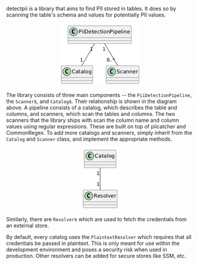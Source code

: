 detectpii is a library that aims to find PII stored in tables. It does so by scanning the table's schema and values for potentially PII values.

<p align="center">
    <img src="./img/detectpii.png" />
</p>

The library consists of three main components -- the `PiiDetectionPipeline`, the `Scanner`s, and `Catalog`s. Their relationship is shown in the diagram above. 
A pipeline consists of a catalog, which describes the table and columns, and scanners, which scan the tables and columns. The two scanners that the 
library ships with scan the column name and column values using regular expressions. These are built on top of piicatcher and CommonRegex. To add more catalogs and scanners, 
simply inherit from the `Catalog` and `Scanner` class, and implement the appropriate methods.

<p align="center">
    <img src="./img/resolver.png" />
</p>

Similarly, there are `Resolver`s which are used to fetch the credentials from an external store.   

By default, every catalog uses the `PlaintextResolver` which requires that all credentials be passed in plaintext. This is only 
meant for use within the development environment and poses a security risk when used in production. Other resolvers can be added 
for secure stores like SSM, etc.
